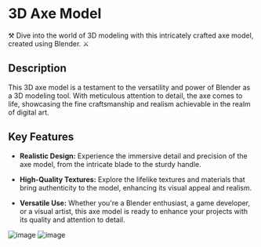 # 3D Axe Model

⚒️ Dive into the world of 3D modeling with this intricately crafted axe model, created using Blender. ⚔️

## Description

This 3D axe model is a testament to the versatility and power of Blender as a 3D modeling tool. With meticulous attention to detail, the axe comes to life, showcasing the fine craftsmanship and realism achievable in the realm of digital art.

## Key Features

- **Realistic Design:** Experience the immersive detail and precision of the axe model, from the intricate blade to the sturdy handle.
  
- **High-Quality Textures:** Explore the lifelike textures and materials that bring authenticity to the model, enhancing its visual appeal and realism.
  
- **Versatile Use:** Whether you're a Blender enthusiast, a game developer, or a visual artist, this axe model is ready to enhance your projects with its quality and attention to detail.

![image](https://github.com/Augustesm/ax/assets/25414343/77bb21d3-55cd-43bb-bce8-317fd84b9d71)
![image](https://github.com/Augustesm/ax/assets/25414343/093f4f0c-e8b9-461b-b35e-d1b6b01c8cec)
